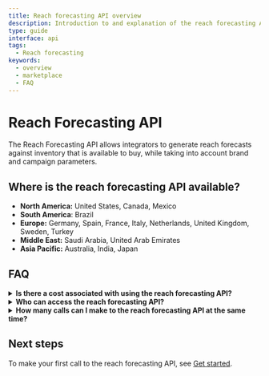 ```yaml
---
title: Reach forecasting API overview
description: Introduction to and explanation of the reach forecasting API
type: guide
interface: api
tags:
  - Reach forecasting
keywords:
  - overview
  - marketplace
  - FAQ
---
```


# Reach Forecasting API

The Reach Forecasting API allows integrators to generate reach forecasts against inventory that is available to buy, while taking into account brand and campaign parameters.


## Where is the reach forecasting API available?

- **North America:** United States, Canada, Mexico
- **South America**: Brazil
- **Europe:** Germany, Spain, France, Italy, Netherlands, United Kingdom, Sweden, Turkey
- **Middle East:** Saudi Arabia, United Arab Emirates
- **Asia Pacific:** Australia, India, Japan

## FAQ
<details>
  <summary><strong>Is there a cost associated with using the reach forecasting API?</strong></summary>
  The reach forecasting API is available at no cost.
</details>

<details>
  <summary><strong>Who can access the reach forecasting API?</strong></summary>
  The reach forecasting API is accessible to anyone who has valid access token and profile ID. See [Reach Forecasting: Get Started](guides/media-planning/reach-forecasting/get-started#before-you-begin) to learn how to obtain your access token and profile ID.
</details>

<details>
  <summary><strong>How many calls can I make to the reach forecasting API at the same time?</strong></summary>

  You can make up to 1 concurrent call.
</details>

## Next steps

To make your first call to the reach forecasting API, see [Get started](guides/media-planning/reach-forecasting/get-started).
